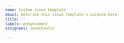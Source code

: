 ```yaml
---
name: Custom issue template
about: Describe this issue template's purpose here.
title: ''
labels: enhancement
assignees: JonathanYin

---
```



